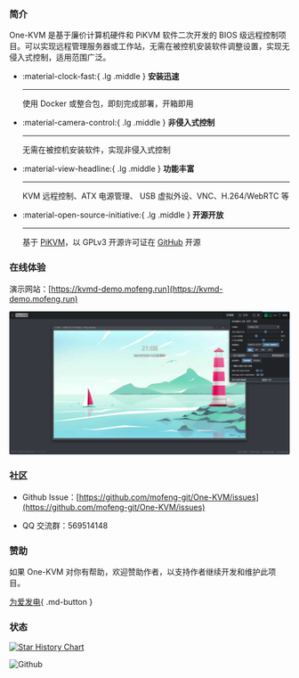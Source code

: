 ### 简介

One-KVM 是基于廉价计算机硬件和 PiKVM 软件二次开发的 BIOS 级远程控制项目。可以实现远程管理服务器或工作站，无需在被控机安装软件调整设置，实现无侵入式控制，适用范围广泛。

<div class="grid cards" markdown>

-   :material-clock-fast:{ .lg .middle } __安装迅速__

    ---

    使用 Docker 或整合包，即刻完成部署，开箱即用

-   :material-camera-control:{ .lg .middle } __非侵入式控制__

    ---

    无需在被控机安装软件，实现非侵入式控制

-   :material-view-headline:{ .lg .middle } __功能丰富__

    ---

    KVM 远程控制、ATX 电源管理、 USB 虚拟外设、VNC、H.264/WebRTC 等

-   :material-open-source-initiative:{ .lg .middle } __开源开放__

    ---

    基于 [PiKVM](https://github.com/pikvm/pikvm)，以 GPLv3 开源许可证在 [GitHub](https://github.com/mofeng-git/One-KVM) 开源 

</div>

### 在线体验

演示网站：[https://kvmd-demo.mofeng.run](https://kvmd-demo.mofeng.run)

![KVM 主页](./img/image.png)

### 社区

- Github Issue：[https://github.com/mofeng-git/One-KVM/issues](https://github.com/mofeng-git/One-KVM/issues)

- QQ 交流群：569514148

### 赞助

如果 One-KVM 对你有帮助，欢迎赞助作者，以支持作者继续开发和维护此项目。

[为爱发电](https://afdian.com/a/silentwind){ .md-button }

### 状态

[![Star History Chart](https://api.star-history.com/svg?repos=mofeng-git/One-KVM&type=Date)](https://star-history.com/#mofeng-git/One-KVM&Date)

![Github](https://repobeats.axiom.co/api/embed/7cfaab47e31073107771a7179078aa2a6c3f1108.svg "Repobeats analytics image")
